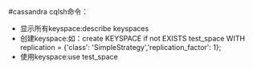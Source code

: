 #cassandra cqlsh命令：
* 显示所有keyspace:describe keyspaces
* 创建keyspace:如：create KEYSPACE if not EXISTS test_space WITH replication = {'class': 'SimpleStrategy','replication_factor': 1};
* 使用keyspace:use test_space
